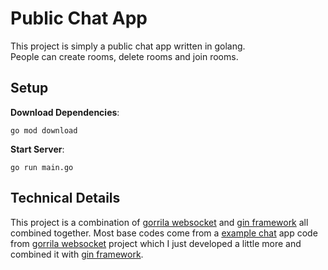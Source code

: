 # Public Chat App

This project is simply a public chat app written in golang.\
People can create rooms, delete rooms and join rooms.

## Setup

**Download Dependencies**:
```
go mod download
```

**Start Server**:
```
go run main.go
```

## Technical Details

This project is a combination of [gorrila websocket] and [gin framework] all combined together.
Most base codes come from a [example chat] app code from [gorrila websocket] project which I just developed a little more and combined it with [gin framework].


[gorrila websocket]: https://github.com/gorilla/websocket
[example chat]: https://github.com/gorilla/websocket/tree/master/examples/chat
[gin framework]: https://github.com/gin-gonic/gin

